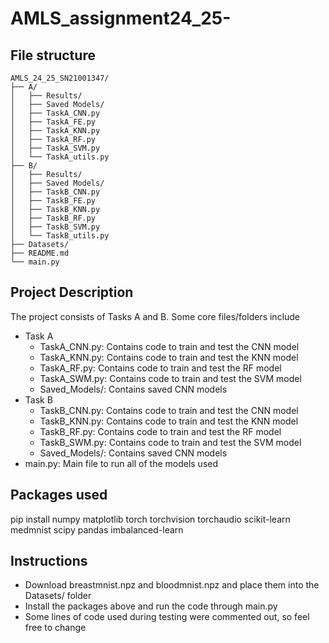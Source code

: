 # AMLS_assignment24_25-

## File structure
```
AMLS_24_25_SN21001347/
├── A/
│   ├── Results/
│   ├── Saved Models/
│   ├── TaskA_CNN.py
│   ├── TaskA_FE.py
│   ├── TaskA_KNN.py
│   ├── TaskA_RF.py
│   ├── TaskA_SVM.py
│   └── TaskA_utils.py
├── B/
│   ├── Results/
│   ├── Saved Models/
│   ├── TaskB_CNN.py
│   ├── TaskB_FE.py
│   ├── TaskB_KNN.py
│   ├── TaskB_RF.py
│   ├── TaskB_SVM.py
│   └── TaskB_utils.py
├── Datasets/
├── README.md
└── main.py
```
## Project Description
The project consists of Tasks A and B. Some core files/folders include
- Task A
  - TaskA_CNN.py: Contains code to train and test the CNN model
  - TaskA_KNN.py: Contains code to train and test the KNN model
  - TaskA_RF.py: Contains code to train and test the RF model
  - TaskA_SWM.py: Contains code to train and test the SVM model
  - Saved_Models/: Contains saved CNN models
- Task B
  - TaskB_CNN.py: Contains code to train and test the CNN model
  - TaskB_KNN.py: Contains code to train and test the KNN model
  - TaskB_RF.py: Contains code to train and test the RF model
  - TaskB_SWM.py: Contains code to train and test the SVM model
  - Saved_Models/: Contains saved CNN models
- main.py: Main file to run all of the models used

## Packages used
pip install numpy matplotlib torch torchvision torchaudio scikit-learn medmnist scipy pandas imbalanced-learn

## Instructions
- Download breastmnist.npz and bloodmnist.npz and place them into the Datasets/ folder
- Install the packages above and run the code through main.py
- Some lines of code used during testing were commented out, so feel free to change
